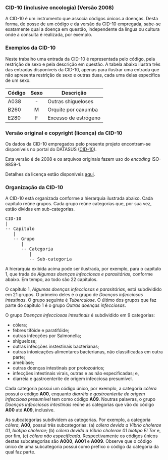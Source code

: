 ### CID-10 (inclusive oncologia) (Versão 2008)

A CID-10 é um instrumento que associa códigos
únicos a doenças. Desta forma, de posse de um código e da versão da CID-10
empregada, sabe-se exatamente qual a doença em questão, independente da
língua ou cultura onde a consulta é realizada, por exemplo.

### Exemplos da CID-10

Neste trabalho uma entrada da CID-10 é representada pelo código,
pela restrição de sexo e pela descrição em questão. A tabela abaixo ilustra
três das entradas disponíveis da CID-10, apenas para ilustrar uma entrada que
não apresenta restrição de sexo e outras duas, cada uma delas específica de um
sexo.

| Código | Sexo | Descrição            |
| ------ | :--: | -------------------- |
| A038   |  -   | Outras shigueloses   |
| B260   |  M   | Orquite por caxumba  |
| E280   |  F   | Excesso de estrógeno |

### Versão original e copyright (licença) da CID-10

Os dados da CID-10 empregados pelo presente projeto encontram-se disponíveis
no portal do DATASUS
([CID-10](http://www.datasus.gov.br/cid10/V2008/cid10.htm)).

Esta versão é de 2008 e os arquivos originais fazem uso do _encoding_
ISO-8859-1.

Detalhes da licença estão disponíveis
[aqui](http://www.datasus.gov.br/cid10/V2008/cid10.htm).

### Organização da CID-10

A CID-10 está organizada conforme a hierarquia ilustrada abaixo.
Cada capítulo reúne grupos. Cada grupo reúne categorias que,
por sua vez, estão dividas em sub-categorias.

<pre>
CID-10
|
-- Capítulo 
   |
   -- Grupo
      |
      -- Categoria
         |
         -- Sub-categoria
</pre>

A hierarquia exibida acima pode ser ilustrada, por exemplo, para o capítulo 1,
que trada de _Algumas doenças infecciosas e parasitárias_, conforme abaixo. Em tempo,
ao todo são 22 capítulos.

O capítulo 1, _Algumas doenças infecciosas e parasitárias_, está subdividido em 21 grupos. 
O primeiro deles é o grupo de _Doenças infecciosas intestinas_. O grupo seguinte é _Tuberculose_.
O último dos grupos que faz parte do capítulo 1 é o grupo _Outras doenças infecciosas_. 

O grupo _Doenças infecciosas intestinais_ é subdividido em 9 categorias: 
- cólera; 
- febres tifóide e paratifóide; 
- outras infecções por Salmonella; 
- shiguelose;
- outras infecções instestinais bacterianas;
- outras intoxicações alimentares bacterianas, não classificadas em outra parte; 
- amebíase; 
- outras doenças intestinais por protozoários; 
- infecções intestinais virais, outras e as não especificadas; e, 
- diarréia e gastroenterite de origem infecciosa presumível.

Cada categoria possui um código único, por exemplo, a categoria _cólera_ possui o
código **A00**, enquanto _diarréia e gastroenterite de origem infecciosa presumível_ tem
como código **A09**. Noutras palavras, o grupo _Doenças infecciosas intestinais_
reúne as categorias que vão do código **A00** até **A09**, inclusive. 

As subcategorias subdividem as categorias. Por exemplo, a categoria _cólera_, **A00**,
possui três subcategorias: (a) _cólera devida a Vibrio cholerae 01, biótipo cholerae_; (b) _cólera devida a Vibrio cholerae 01 biótipo El Tor_ e, por fim, (c) _cólera não especificada_. Respectivamente os
códigos únicos destas subcategorias são **A000**, **A001** e **A009**. Observe que o
código único de uma subcategoria possui como prefixo o código da categoria da qual faz parte.
